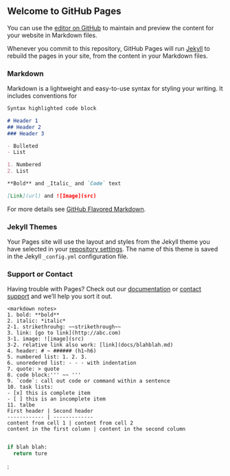## Welcome to GitHub Pages

You can use the [editor on GitHub](https://github.com/jihkim401/jihkim401.github.io/edit/master/README.md) to maintain and preview the content for your website in Markdown files.

Whenever you commit to this repository, GitHub Pages will run [Jekyll](https://jekyllrb.com/) to rebuild the pages in your site, from the content in your Markdown files.

### Markdown

Markdown is a lightweight and easy-to-use syntax for styling your writing. It includes conventions for

```markdown
Syntax highlighted code block

# Header 1
## Header 2
### Header 3

- Bulleted
- List

1. Numbered
2. List

**Bold** and _Italic_ and `Code` text

[Link](url) and ![Image](src)
```

For more details see [GitHub Flavored Markdown](https://guides.github.com/features/mastering-markdown/).

### Jekyll Themes

Your Pages site will use the layout and styles from the Jekyll theme you have selected in your [repository settings](https://github.com/jihkim401/jihkim401.github.io/settings). The name of this theme is saved in the Jekyll `_config.yml` configuration file.

### Support or Contact

Having trouble with Pages? Check out our [documentation](https://help.github.com/categories/github-pages-basics/) or [contact support](https://github.com/contact) and we’ll help you sort it out.


```
<markdown notes>
1. bold: **bold**
2. italic: *italic*
2-1. strikethrouhg: ~~strikethrough~~
3. link: [go to link](http://abc.com)
3-1. image: ![image](src)
3-2. relative link also work: [link](docs/blahblah.md)
4. header: # ~ ###### (h1~h6)
5. numbered list: 1. 2. 3.
6. unoredered list: - - - with indentation
7. quote: > quote
8. code block:''' ~~ '''
9. `code`: call out code or command within a sentence 
10. task lists:
- [x] this is complete item
- [ ] this is an incomplete item
11. talbe
First header | Second header
------------ | -------------
content from cell 1 | content from cell 2
content in the first column | content in the second column


```

```python
if blah blah:
  return ture
```

:
